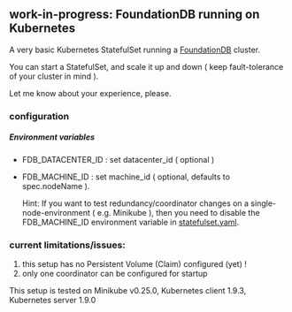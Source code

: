 ## work-in-progress: FoundationDB running on Kubernetes


A very basic Kubernetes StatefulSet running a [FoundationDB](https://www.foundationdb.org) cluster.

You can start a StatefulSet, and scale it up and down ( keep fault-tolerance of your cluster in mind ).

Let me know about your experience, please.


### configuration

##### Environment variables

* FDB\_DATACENTER\_ID : set datacenter_id ( optional )
* FDB\_MACHINE\_ID : set machine_id ( optional, defaults to spec.nodeName ).
  
  Hint: If you want to test redundancy/coordinator changes on a single-node-environment ( e.g. Minikube ), then you need to disable the FDB\_MACHINE\_ID environment variable in [statefulset.yaml](https://github.com/Chr1st0ph/foundationdb-kubernetes/blob/master/yaml/statefulset.yaml).

### current limitations/issues:

1. this setup has no Persistent Volume (Claim) configured (yet) !
2. only one coordinator can be configured for startup

This setup is tested on Minikube v0.25.0, Kubernetes client 1.9.3, Kubernetes server 1.9.0
  